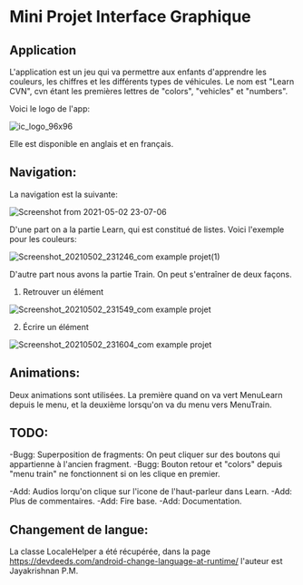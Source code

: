 # Mini Projet Interface Graphique

## Application

L'application est un jeu qui va permettre aux enfants d'apprendre les couleurs, les chiffres et les différents types de véhicules. Le nom est "Learn CVN", cvn étant les premières lettres de "colors", "vehicles" et "numbers". 

Voici le logo de l'app:

![ic_logo_96x96](https://user-images.githubusercontent.com/48416661/109680177-8dcb3c80-7b7c-11eb-8216-c2f6f03160e8.png)

Elle est disponible en anglais et en français.


## Navigation:

La navigation est la suivante:

![Screenshot from 2021-05-02 23-07-06](https://user-images.githubusercontent.com/48416661/116827824-6bb16300-ab9b-11eb-9528-bf4c319f4280.png)

D'une part on a la partie Learn, qui est constitué de listes. Voici l'exemple pour les couleurs:

![Screenshot_20210502_231246_com example projet(1)](https://user-images.githubusercontent.com/48416661/116828047-9c45cc80-ab9c-11eb-8611-b33c75f8f268.jpg)

D'autre part nous avons la partie Train. On peut s'entraîner de deux façons.

1) Retrouver un élément

![Screenshot_20210502_231549_com example projet](https://user-images.githubusercontent.com/48416661/116828026-791b1d00-ab9c-11eb-99df-dae7deb7d647.jpg)

2) Écrire un élément

![Screenshot_20210502_231604_com example projet](https://user-images.githubusercontent.com/48416661/116828033-833d1b80-ab9c-11eb-9765-5d7309c3e66e.jpg)


## Animations:

Deux animations sont utilisées. La première quand on va vert MenuLearn depuis le menu, et la deuxième lorsqu'on va du menu vers MenuTrain.


## TODO:

  -Bugg: Superposition de fragments: On peut cliquer sur des boutons qui appartienne à l'ancien fragment.
  -Bugg: Bouton retour et "colors" depuis "menu train" ne fonctionnent si on les clique en premier.
  
  -Add: Audios lorqu'on clique sur l'icone de l'haut-parleur dans Learn.
  -Add: Plus de commentaires.
  -Add: Fire base.
  -Add: Documentation.
  


## Changement de langue:

La classe LocaleHelper a été récupérée, dans la page https://devdeeds.com/android-change-language-at-runtime/ l'auteur est Jayakrishnan P.M.
